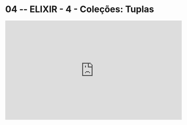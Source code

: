 # 04 -- ELIXIR - 4 - Coleções: Tuplas

<iframe 
        width="560" 
        height="315" 
        src="https://www.youtube.com/embed/4jGoU-U2HiM" 
        title="YouTube video player" 
        frameborder="0" 
        allow="accelerometer; autoplay; clipboard-write; encrypted-media; gyroscope; picture-in-picture" 
        allowfullscreen
        >
</iframe>

